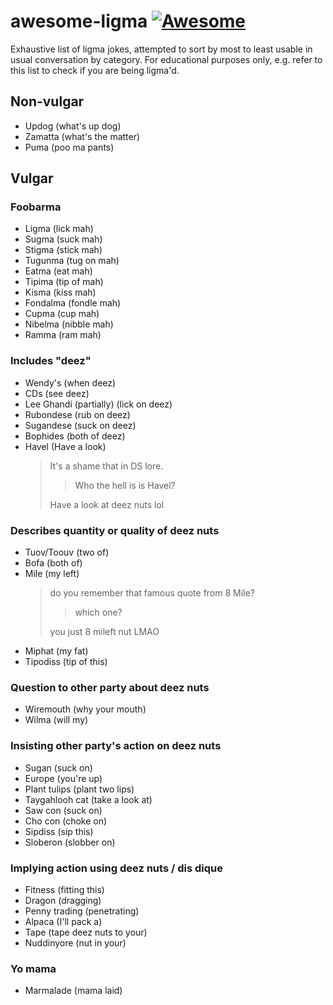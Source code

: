 # awesome-ligma [![Awesome](https://cdn.rawgit.com/sindresorhus/awesome/d7305f38d29fed78fa85652e3a63e154dd8e8829/media/badge.svg)](https://github.com/sindresorhus/awesome)

Exhaustive list of ligma jokes, attempted to sort by most to least usable in usual conversation by category.
For educational purposes only, e.g. refer to this list to check if you are being ligma'd.

## Non-vulgar

 - Updog (what's up dog)
 - Zamatta (what's the matter)
 - Puma (poo ma pants)

## Vulgar

### Foobarma

 - Ligma (lick mah)
 - Sugma (suck mah)
 - Stigma (stick mah)
 - Tugunma (tug on mah)
 - Eatma (eat mah)
 - Tipima (tip of mah)
 - Kisma (kiss mah)
 - Fondalma (fondle mah)
 - Cupma (cup mah)
 - Nibelma (nibble mah)
 - Ramma (ram mah)

### Includes "deez"

 - Wendy's (when deez)
 - CDs (see deez)
 - Lee Ghandi (partially) (lick on deez)
 - Rubondese (rub on deez)
 - Sugandese (suck on deez)
 - Bophides (both of deez)
 - Havel (Have a look)
   > It's a shame that in DS lore. 
   > > Who the hell is is Havel?
   >
   > Have a look at deez nuts lol
### Describes quantity or quality of deez nuts

 - Tuov/Toouv (two of)
 - Bofa (both of)
 - Mile (my left)
   > do you remember that famous quote from 8 Mile?
   > > which one?
   >
   > you just 8 mileft nut LMAO
 - Miphat (my fat)
 - Tipodiss (tip of this)

### Question to other party about deez nuts

 - Wiremouth (why your mouth)
 - Wilma (will my)

### Insisting other party's action on deez nuts

 - Sugan (suck on)
 - Europe (you're up)
 - Plant tulips (plant two lips)
 - Taygahlooh cat (take a look at)
 - Saw con (suck on)
 - Cho con (choke on)
 - Sipdiss (sip this)
 - Sloberon (slobber on)

### Implying action using deez nuts / dis dique

 - Fitness (fitting this)
 - Dragon (dragging)
 - Penny trading (penetrating)
 - Alpaca (I'll pack a)
 - Tape (tape deez nuts to your)
 - Nuddinyore (nut in your)


### Yo mama

 - Marmalade (mama laid)
